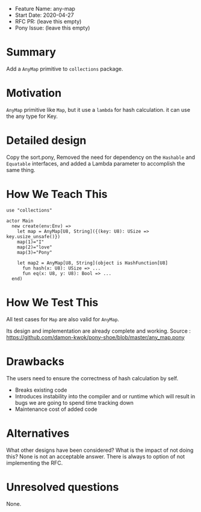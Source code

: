 - Feature Name: any-map
- Start Date: 2020-04-27
- RFC PR: (leave this empty)
- Pony Issue: (leave this empty)

# Summary

Add a `AnyMap` primitive to `collections` package.

# Motivation

`AnyMap` primitive like `Map`, but it use a `lambda` for hash calculation. it can use the any type for Key.

# Detailed design

Copy the sort.pony, Removed the need for dependency on the `Hashable` and `Equatable` interfaces, and added a Lambda parameter to accomplish the same thing.

# How We Teach This

```pony
use "collections"

actor Main
  new create(env:Env) =>
    let map = AnyMap[U8, String]({(key: U8): USize => key.usize_unsafe()})
    map(1)="I"
    map(2)="love"
    map(3)="Pony"

    let map2 = AnyMap[U8, String](object is HashFunction[U8]
      fun hash(x: U8): USize => ...
      fun eq(x: U8, y: U8): Bool => ...
  end)
````

# How We Test This


All test cases for `Map` are also valid for `AnyMap`.

Its design and implementation are already complete and working.
Source : https://github.com/damon-kwok/pony-shoe/blob/master/any_map.pony

# Drawbacks

The users need to ensure the correctness of hash calculation by self.

* Breaks existing code
* Introduces instability into the compiler and or runtime which will result in bugs we are going to spend time tracking down
* Maintenance cost of added code

# Alternatives

What other designs have been considered? What is the impact of not doing this?
None is not an acceptable answer. There is always to option of not implementing the RFC.

# Unresolved questions

None.
